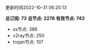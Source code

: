 更新时间2022-10-31 06:25:13

**总订阅: 73**
**总节点: 2278**
**有效节点: 743**
- ss节点: 386
- v2ray节点: 250
- trojan节点: 107
